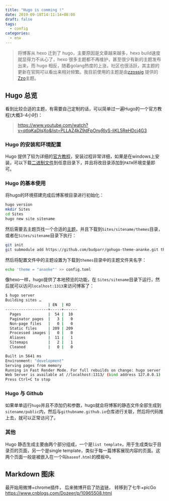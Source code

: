 ```yaml
---
title: "Hugo is comming !"
date: 2019-09-18T14:11:14+08:00
draft: false
tags:
  - config
categories:
  - env
---
```


> 将博客从 hexo 迁到了 hugo，主要原因是文章越来越多，hexo build速度就显得力不从心了，hexo 很多主题都不再维护，甚至很少有新的主题发布出来，而 hugo 相反，随着golang热度的上涨，社区也很活跃，其主题的更新在官网可以看出来相对频繁。我目前使用的主题是由[zzossig](https://github.com/zzossig) 提供的[Zzo](https://github.com/zzossig/hugo-theme-zzo)主题。

## Hugo 总览

看到比较合适的主题，有需要自己定制的话，可以简单过一遍Hugo的一个官方教程(大概3-4小时)：

 > https://www.youtube.com/watch?v=qtIqKaDlqXo&list=PLLAZ4kZ9dFpOnyRlyS-liKL5ReHDcj4G3




### Hugo 的安装和环境配置
  Hugo 提供了较为详细的[官方教程](https://gohugo.io/getting-started/quick-start/)，安装过程非常详细，如果是在windows上安装，可以下载[二进制文件](https://github.com/gohugoio/hugo/releases)到任意目录下，并且将改目录添加到`PATH`环境变量即可。

### Hugo 的基本使用

将hugo的环境搭建完成后博客根目录进行初始化：

``` bash
hugo version
mkdir Sites
cd Sites
hugo new site sitename
```

然后需要去主题页找一个合适的[主题](https://themes.gohugo.io/)，并且下载到`Sites/sitename/themes`目录，或者在`Sites/sitename`目录下执行：

``` bash
git init
git submodule add https://github.com/budparr/gohugo-theme-ananke.git themes/ananke
```

然后将配置文件中的主题设置为下载到`themes`目录中的主题文件夹名字：

``` bash
echo 'theme = "ananke"' >> config.toml
```



像hexo一样，hugo提供了本地预览的功能，在 `Sites/sitename`目录下运行，然后就可以访问`localhost:1313`来访问博客了：

``` bash
$ hugo server
Building sites …
                   | EN  | KO
-------------------+-----+------
  Pages            |  54 |  10
  Paginator pages  |   3 |   0
  Non-page files   |   0 |   0
  Static files     | 209 | 209
  Processed images |   0 |   0
  Aliases          |  11 |   1
  Sitemaps         |   2 |   1
  Cleaned          |   0 |   0

Built in 5641 ms
Environment: "development"
Serving pages from memory
Running in Fast Render Mode. For full rebuilds on change: hugo server --disableFastRender
Web Server is available at //localhost:1313/ (bind address 127.0.0.1)
Press Ctrl+C to stop
```

### Hugo 与 Github

如果单单运行`hugo`并且不添加仍和参数，hugo就会将博客的静态文件全部生成到`sitename/public`内，然后与`githubname.github.io`仓库进行关联，然后将代码推上去，就可以正常访问了。



### 其他
Hugo 静态生成主要由两个部分组成，一个是`list template`，用于生成类似于目录页的页面，另一个是single template，类似于每一篇博客展现内容的页面。这两个页面一般是被嵌入在一个叫`baseof.html`的模板中。

## Markdown 图床

最开始用微博+chrome插件， 后来微博开启了防盗链， 转移到了七牛+picGo
https://www.cnblogs.com/Dozeer/p/10965508.html

